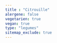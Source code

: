 ```yaml
---
title : "Citrouille"
alergene: false
vegetarien: true
vegan: true
type: "legumes"
sitemap_exclude: true
--- 
```

